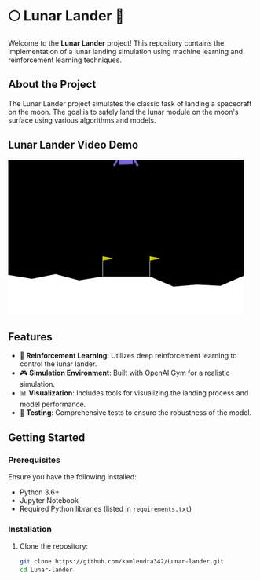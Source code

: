 # 🌕 Lunar Lander 🚀

Welcome to the **Lunar Lander** project! This repository contains the implementation of a lunar landing simulation using machine learning and reinforcement learning techniques.

## About the Project

The Lunar Lander project simulates the classic task of landing a spacecraft on the moon. The goal is to safely land the lunar module on the moon's surface using various algorithms and models.

## Lunar Lander Video Demo

![Lunar Lander Demo](giphy.gif)


## Features

- 🧠 **Reinforcement Learning**: Utilizes deep reinforcement learning to control the lunar lander.
- 🎮 **Simulation Environment**: Built with OpenAI Gym for a realistic simulation.
- 📊 **Visualization**: Includes tools for visualizing the landing process and model performance.
- 🧪 **Testing**: Comprehensive tests to ensure the robustness of the model.


## Getting Started

### Prerequisites

Ensure you have the following installed:

- Python 3.6+
- Jupyter Notebook
- Required Python libraries (listed in `requirements.txt`)

### Installation

1. Clone the repository:
   ```bash
   git clone https://github.com/kamlendra342/Lunar-lander.git
   cd Lunar-lander
